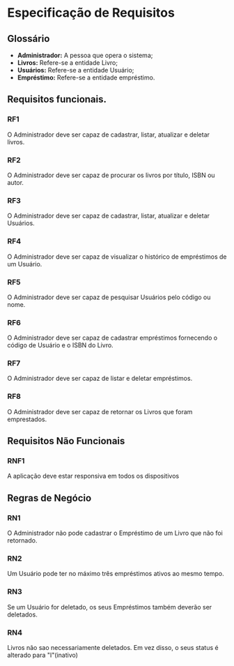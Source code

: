 # Especificação de Requisitos
## Glossário
* **Administrador:** A pessoa que opera o sistema;
* **Livros:** Refere-se a entidade Livro;
* **Usuários:** Refere-se a entidade Usuário;
* **Empréstimo:** Refere-se a entidade empréstimo.

## Requisitos funcionais.

### RF1
O Administrador deve ser capaz de cadastrar, listar, atualizar e deletar livros.

### RF2
O Administrador deve ser capaz de procurar os livros por título, ISBN ou autor.

### RF3
O Administrador deve ser capaz de cadastrar, listar, atualizar e deletar Usuários.

### RF4
O Administrador deve ser capaz de visualizar o histórico de empréstimos de um Usuário.

### RF5
O Administrador deve ser capaz de pesquisar Usuários pelo código ou nome.

### RF6
O Administrador deve ser capaz de cadastrar empréstimos fornecendo o código de Usuário e o ISBN do Livro.

### RF7
O Administrador deve ser capaz de listar e deletar empréstimos.

### RF8
O Administrador deve ser capaz de retornar os Livros que foram emprestados.

## Requisitos Não Funcionais
### RNF1
A aplicação deve estar responsiva em todos os dispositivos

## Regras de Negócio
### RN1
O Administrador não pode cadastrar o Empréstimo de um Livro que não foi retornado.

### RN2
Um Usuário pode ter no máximo três empréstimos ativos ao mesmo tempo.

### RN3
Se um Usuário for deletado, os seus Empréstimos também deverão ser deletados.

### RN4
Livros não sao necessariamente deletados. Em vez disso, o seus status é alterado para "I"(inativo)
